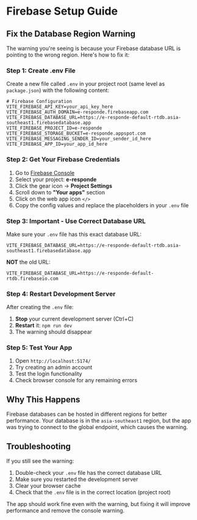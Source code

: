 # Firebase Setup Guide

## Fix the Database Region Warning

The warning you're seeing is because your Firebase database URL is pointing to the wrong region. Here's how to fix it:

### Step 1: Create .env File

Create a new file called `.env` in your project root (same level as `package.json`) with the following content:

```env
# Firebase Configuration
VITE_FIREBASE_API_KEY=your_api_key_here
VITE_FIREBASE_AUTH_DOMAIN=e-responde.firebaseapp.com
VITE_FIREBASE_DATABASE_URL=https://e-responde-default-rtdb.asia-southeast1.firebasedatabase.app
VITE_FIREBASE_PROJECT_ID=e-responde
VITE_FIREBASE_STORAGE_BUCKET=e-responde.appspot.com
VITE_FIREBASE_MESSAGING_SENDER_ID=your_sender_id_here
VITE_FIREBASE_APP_ID=your_app_id_here
```

### Step 2: Get Your Firebase Credentials

1. Go to [Firebase Console](https://console.firebase.google.com/)
2. Select your project: **e-responde**
3. Click the gear icon → **Project Settings**
4. Scroll down to **"Your apps"** section
5. Click on the web app icon `</>`
6. Copy the config values and replace the placeholders in your `.env` file

### Step 3: Important - Use Correct Database URL

Make sure your `.env` file has this exact database URL:
```
VITE_FIREBASE_DATABASE_URL=https://e-responde-default-rtdb.asia-southeast1.firebasedatabase.app
```

**NOT** the old URL:
```
VITE_FIREBASE_DATABASE_URL=https://e-responde-default-rtdb.firebaseio.com
```

### Step 4: Restart Development Server

After creating the `.env` file:

1. **Stop** your current development server (Ctrl+C)
2. **Restart** it: `npm run dev`
3. The warning should disappear

### Step 5: Test Your App

1. Open `http://localhost:5174/`
2. Try creating an admin account
3. Test the login functionality
4. Check browser console for any remaining errors

## Why This Happens

Firebase databases can be hosted in different regions for better performance. Your database is in the `asia-southeast1` region, but the app was trying to connect to the global endpoint, which causes the warning.

## Troubleshooting

If you still see the warning:
1. Double-check your `.env` file has the correct database URL
2. Make sure you restarted the development server
3. Clear your browser cache
4. Check that the `.env` file is in the correct location (project root)

The app should work fine even with the warning, but fixing it will improve performance and remove the console warning.

